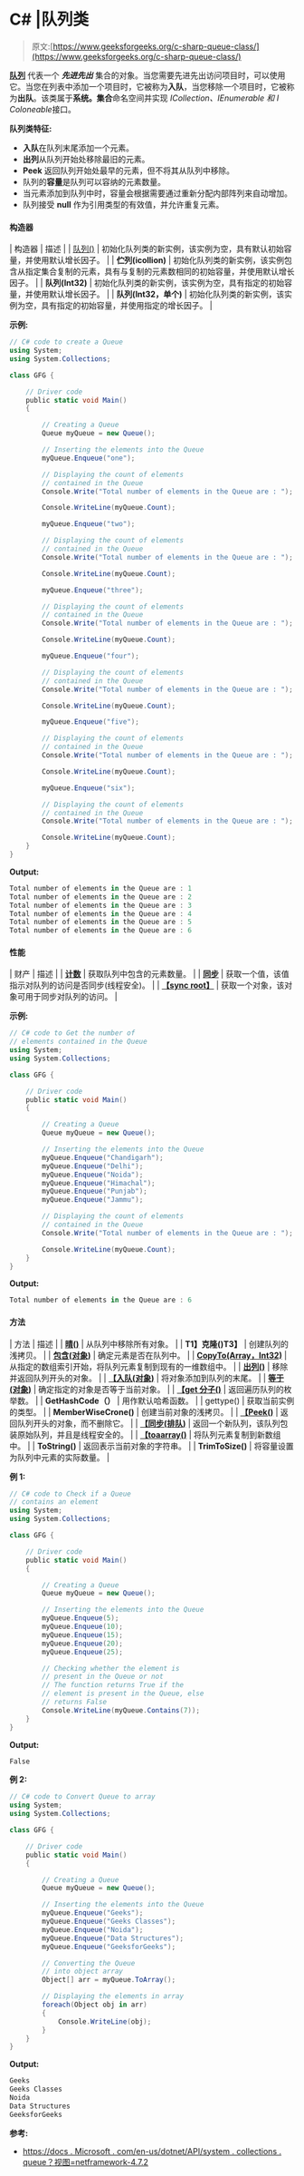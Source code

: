 # C# |队列类

> 原文:[https://www.geeksforgeeks.org/c-sharp-queue-class/](https://www.geeksforgeeks.org/c-sharp-queue-class/)

**[队列](https://www.geeksforgeeks.org/queue-data-structure/)** 代表一个 ***先进先出*** 集合的对象。当您需要先进先出访问项目时，可以使用它。当您在列表中添加一个项目时，它被称为**入队**，当您移除一个项目时，它被称为**出队**。该类属于**系统。集合**命名空间并实现 *ICollection、IEnumerable 和 I Coloneable*接口。

**队列类特征:**

*   **入队**在队列末尾添加一个元素。
*   **出列**从队列开始处移除最旧的元素。
*   **Peek** 返回队列开始处最早的元素，但不将其从队列中移除。
*   队列的**容量**是队列可以容纳的元素数量。
*   当元素添加到队列中时，容量会根据需要通过重新分配内部阵列来自动增加。
*   队列接受 **null** 作为引用类型的有效值，并允许重复元素。

#### 构造器

| 构造器 | 描述 |
| [队列()](https://www.geeksforgeeks.org/how-to-create-a-queue-in-c-sharp/) | 初始化队列类的新实例，该实例为空，具有默认初始容量，并使用默认增长因子。 |
| **伫列(icollion)** | 初始化队列类的新实例，该实例包含从指定集合复制的元素，具有与复制的元素数相同的初始容量，并使用默认增长因子。 |
| **队列(Int32)** | 初始化队列类的新实例，该实例为空，具有指定的初始容量，并使用默认增长因子。 |
| **队列(Int32，单个)** | 初始化队列类的新实例，该实例为空，具有指定的初始容量，并使用指定的增长因子。 |

**示例:**

```cs
// C# code to create a Queue
using System;
using System.Collections;

class GFG {

    // Driver code
    public static void Main()
    {

        // Creating a Queue 
        Queue myQueue = new Queue();

        // Inserting the elements into the Queue
        myQueue.Enqueue("one");

        // Displaying the count of elements
        // contained in the Queue
        Console.Write("Total number of elements in the Queue are : ");

        Console.WriteLine(myQueue.Count);

        myQueue.Enqueue("two");

        // Displaying the count of elements
        // contained in the Queue
        Console.Write("Total number of elements in the Queue are : ");

        Console.WriteLine(myQueue.Count);

        myQueue.Enqueue("three");

        // Displaying the count of elements
        // contained in the Queue
        Console.Write("Total number of elements in the Queue are : ");

        Console.WriteLine(myQueue.Count);

        myQueue.Enqueue("four");

        // Displaying the count of elements
        // contained in the Queue
        Console.Write("Total number of elements in the Queue are : ");

        Console.WriteLine(myQueue.Count);

        myQueue.Enqueue("five");

        // Displaying the count of elements
        // contained in the Queue
        Console.Write("Total number of elements in the Queue are : ");

        Console.WriteLine(myQueue.Count);

        myQueue.Enqueue("six");

        // Displaying the count of elements
        // contained in the Queue
        Console.Write("Total number of elements in the Queue are : ");

        Console.WriteLine(myQueue.Count);
    }
}
```

**Output:**

```cs
Total number of elements in the Queue are : 1
Total number of elements in the Queue are : 2
Total number of elements in the Queue are : 3
Total number of elements in the Queue are : 4
Total number of elements in the Queue are : 5
Total number of elements in the Queue are : 6

```

#### 性能

| 财产 | 描述 |
| **[计数](https://www.geeksforgeeks.org/queue-count-property-in-c-sharp/)** | 获取队列中包含的元素数量。 |
| **[同步](https://www.geeksforgeeks.org/queue-issynchronized-property-in-c-sharp/)** | 获取一个值，该值指示对队列的访问是否同步(线程安全)。 |
| **[【sync root】](https://www.geeksforgeeks.org/how-to-get-synchronize-access-to-the-queue-in-c-sharp/)** | 获取一个对象，该对象可用于同步对队列的访问。 |

**示例:**

```cs
// C# code to Get the number of
// elements contained in the Queue
using System;
using System.Collections;

class GFG {

    // Driver code
    public static void Main()
    {

        // Creating a Queue
        Queue myQueue = new Queue();

        // Inserting the elements into the Queue
        myQueue.Enqueue("Chandigarh");
        myQueue.Enqueue("Delhi");
        myQueue.Enqueue("Noida");
        myQueue.Enqueue("Himachal");
        myQueue.Enqueue("Punjab");
        myQueue.Enqueue("Jammu");

        // Displaying the count of elements
        // contained in the Queue
        Console.Write("Total number of elements in the Queue are : ");

        Console.WriteLine(myQueue.Count);
    }
}
```

**Output:**

```cs
Total number of elements in the Queue are : 6

```

#### 方法

| 方法 | 描述 |
| **[晴()](https://www.geeksforgeeks.org/queue-clear-method-in-c-sharp/)** | 从队列中移除所有对象。 |
| **T1】克隆()T3】** | 创建队列的浅拷贝。 |
| **[包含(对象)](https://www.geeksforgeeks.org/queue-contains-method-in-c-sharp/)** | 确定元素是否在队列中。 |
| **[CopyTo(Array，Int32)](https://www.geeksforgeeks.org/queue-copyto-method-in-c-sharp/)** | 从指定的数组索引开始，将队列元素复制到现有的一维数组中。 |
| **[出列()](https://www.geeksforgeeks.org/queue-dequeue-method-in-c-sharp/)** | 移除并返回队列开头的对象。 |
| **[【入队(对象)](https://www.geeksforgeeks.org/queue-enqueue-method-in-c-sharp/)** | 将对象添加到队列的末尾。 |
| **[等于(对象)](https://www.geeksforgeeks.org/queue-equals-method-in-c-sharp/)** | 确定指定的对象是否等于当前对象。 |
| **[【get 分子()](https://www.geeksforgeeks.org/queue-getenumerator-method-in-c-sharp/)** | 返回遍历队列的枚举数。 |
| **GetHashCode（）** | 用作默认哈希函数。 |
| gettype() | 获取当前实例的类型。 |
| **MemberWiseCrone()** | 创建当前对象的浅拷贝。 |
| **[【Peek()](https://www.geeksforgeeks.org/queue-peek-method-in-c-sharp/)** | 返回队列开头的对象，而不删除它。 |
| **[【同步(排队)](https://www.geeksforgeeks.org/queue-synchronized-method-in-c-sharp/)** | 返回一个新队列，该队列包装原始队列，并且是线程安全的。 |
| **[【toaarray()](https://www.geeksforgeeks.org/queue-toarray-method-in-c-sharp/)** | 将队列元素复制到新数组中。 |
| **ToString()** | 返回表示当前对象的字符串。 |
| **TrimToSize()** | 将容量设置为队列中元素的实际数量。 |

**例 1:**

```cs
// C# code to Check if a Queue
// contains an element
using System;
using System.Collections;

class GFG {

    // Driver code
    public static void Main()
    {

        // Creating a Queue
        Queue myQueue = new Queue();

        // Inserting the elements into the Queue
        myQueue.Enqueue(5);
        myQueue.Enqueue(10);
        myQueue.Enqueue(15);
        myQueue.Enqueue(20);
        myQueue.Enqueue(25);

        // Checking whether the element is
        // present in the Queue or not
        // The function returns True if the
        // element is present in the Queue, else
        // returns False
        Console.WriteLine(myQueue.Contains(7));
    }
}
```

**Output:**

```cs
False

```

**例 2:**

```cs
// C# code to Convert Queue to array
using System;
using System.Collections;

class GFG {

    // Driver code
    public static void Main()
    {

        // Creating a Queue 
        Queue myQueue = new Queue();

        // Inserting the elements into the Queue
        myQueue.Enqueue("Geeks");
        myQueue.Enqueue("Geeks Classes");
        myQueue.Enqueue("Noida");
        myQueue.Enqueue("Data Structures");
        myQueue.Enqueue("GeeksforGeeks");

        // Converting the Queue
        // into object array
        Object[] arr = myQueue.ToArray();

        // Displaying the elements in array
        foreach(Object obj in arr)
        {
            Console.WriteLine(obj);
        }
    }
}
```

**Output:**

```cs
Geeks
Geeks Classes
Noida
Data Structures
GeeksforGeeks

```

**参考:**

*   [https://docs . Microsoft . com/en-us/dotnet/API/system . collections . queue？视图=netframework-4.7.2](https://docs.microsoft.com/en-us/dotnet/api/system.collections.queue?view=netframework-4.7.2)